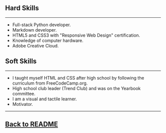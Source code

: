 ## Hard Skills

---
* Full-stack Python developer.
* Markdown developer.
* HTML5 and CSS3 with "Responsive Web Design" certification.
* Knowledge of computer hardware.
* Adobe Creative Cloud.

## Soft Skills

---
* I taught myself HTML and CSS after high school by following the curriculum from FreeCodeCamp.org.
* High school club leader (Trend Club) and was on the Yearbook committee.
* I am a visual and tactile learner.
* Motivator.

---
## [Back to README](https://github.com/zacka37/Final-Project.git)

